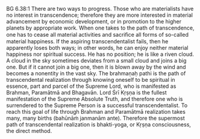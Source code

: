 BG 6.38:1	There are two ways to progress. Those who are materialists have no interest in transcendence; therefore they are more interested in material advancement by economic development, or in promotion to the higher planets by appropriate work. When one takes to the path of transcendence, one has to cease all material activities and sacriﬁce all forms of so-called material happiness. If the aspiring transcendentalist fails, then he apparently loses both ways; in other words, he can enjoy neither material happiness nor spiritual success. He has no position; he is like a riven cloud. A cloud in the sky sometimes deviates from a small cloud and joins a big one. But if it cannot join a big one, then it is blown away by the wind and becomes a nonentity in the vast sky. The brahmaṇaḥ pathi is the path of transcendental realization through knowing oneself to be spiritual in essence, part and parcel of the Supreme Lord, who is manifested as Brahman, Paramātmā and Bhagavān. Lord Śrī Kṛṣṇa is the fullest manifestation of the Supreme Absolute Truth, and therefore one who is surrendered to the Supreme Person is a successful transcendentalist. To reach this goal of life through Brahman and Paramātmā realization takes many, many births (bahūnāṁ janmanām ante). Therefore the supermost path of transcendental realization is bhakti-yoga, or Kṛṣṇa consciousness, the direct method.